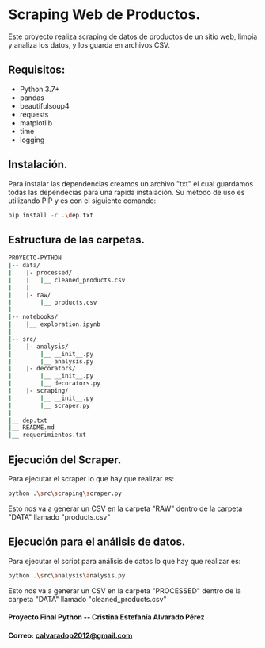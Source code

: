 
# Scraping Web de Productos.

Este proyecto realiza scraping de datos de productos de un sitio web, limpia y analiza los datos, y los guarda en archivos CSV.

## Requisitos:

- Python 3.7+
- pandas
- beautifulsoup4
- requests
- matplotlib
- time
- logging

## Instalación.

Para instalar las dependencias creamos un archivo "txt" el cual guardamos todas las dependecias para una rapida instalación.
Su metodo de uso es utilizando PIP y es con el siguiente comando:

````bash
pip install -r .\dep.txt
````

## Estructura de las carpetas.

````bash
PROYECTO-PYTHON
|-- data/
|    |- processed/
|    |   |__ cleaned_products.csv    
|    |
|    |- raw/
|        |__ products.csv
|
|-- notebooks/
|    |__ exploration.ipynb
|
|-- src/
|    |- analysis/
|        |__ __init__.py
|        |__ analysis.py
|    |- decorators/
|        |__ __init__.py
|        |__ decorators.py
|    |- scraping/
|        |__ __init__.py
|        |__ scraper.py
| 
|__ dep.txt
|__ README.md
|__ requerimientos.txt    
````

## Ejecución del Scraper.

Para ejecutar el scraper lo que hay que realizar es:

````bash
python .\src\scraping\scraper.py
````

Esto nos va a generar un CSV en la carpeta "RAW" dentro de la carpeta "DATA" llamado "products.csv"

## Ejecución para el análisis de datos.

Para ejecutar el script para análisis de datos lo que hay que realizar es:

````bash
python .\src\analysis\analysis.py
````

Esto nos va a generar un CSV en la carpeta "PROCESSED" dentro de la carpeta "DATA" llamado "cleaned_products.csv"


#### Proyecto Final Python -- Cristina Estefanía Alvarado Pérez
#### Correo: calvaradop2012@gmail.com

